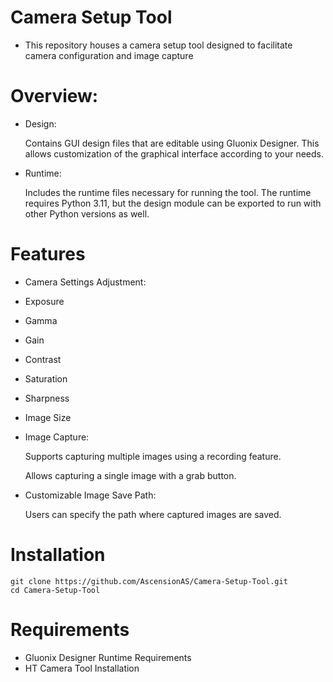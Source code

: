 # Camera Setup Tool
- This repository houses a camera setup tool designed to facilitate camera configuration and image capture

# Overview:
- Design:

	Contains GUI design files that are editable using Gluonix Designer. This allows customization of the graphical interface according to your needs.
- Runtime:

	Includes the runtime files necessary for running the tool. The runtime requires Python 3.11, but the design module can be exported to run with other Python versions as well.

# Features
- Camera Settings Adjustment:
- Exposure
- Gamma
- Gain
- Contrast
- Saturation
- Sharpness
- Image Size
- Image Capture:
  
	Supports capturing multiple images using a recording feature.

	Allows capturing a single image with a grab button.
  
- Customizable Image Save Path:

	Users can specify the path where captured images are saved.

# Installation
```
git clone https://github.com/AscensionAS/Camera-Setup-Tool.git
cd Camera-Setup-Tool
```

# Requirements
- Gluonix Designer Runtime Requirements
- HT Camera Tool Installation 
